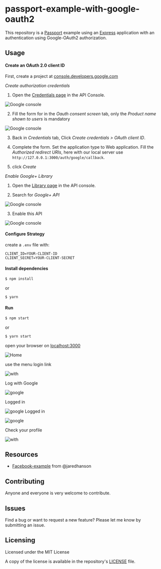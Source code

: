 # passport-example-with-google-oauth2

This repository is a [Passport](http://www.passportjs.org/) example using an [Express](http://expressjs.com/) application with an authentication using Google-OAuth2 authorization.

## Usage

#### Create an OAuth 2.0 client ID

First, create a project at [console.developers.google.com](https://console.developers.google.com)

*Create authorization credentials*

1. Open the [Credentials page](https://console.developers.google.com/apis/credentials) in the API Console.

  ![Google console](./resources/googlecredentials.png)

2. Fill the form for in the _Oauth consent screen_ tab, only the *Product name shown to users* is mandatory

  ![Google console](./resources/googleconsentscreen.png)

3. Back in _Credentials_ tab,  Click *Create credentials > OAuth client ID*.

4. Complete the form. Set the application type to Web application. Fill the *Authorized redirect URIs*, here with our local server use `http://127.0.0.1:3000/auth/google/callback`.

5. click *Create*

*Enable Google+ Library*

1. Open the [Library page](https://console.developers.google.com/apis/library) in the API console.

2. Search for *Google+ API*

![Google console](./resources/googlesearchlibrary.png)

3. Enable this API

![Google console](./resources/googleenablegoogleplus.png)


#### Configure Strategy

create a `.env` file with:
```
CLIENT_ID=YOUR-CLIENT-ID
CLIENT_SECRET=YOUR-CLIENT-SECRET
```

#### Install dependencies

```sh
$ npm install
```

or

```sh
$ yarn
```

#### Run

```sh
$ npm start
```

or

```sh
$ yarn start
```

open your browser on [localhost:3000](http://localhost:3000)

![Home](./resources/pleaselogin.png)

use the menu login link

![with](./resources/loginwith.png)

Log with Google

![google](./resources/signingoogle.png)

Logged in

![google](./resources/helloarnaud.png)
Logged in

![google](./resources/helloarnaud.png)

Check your profile

![with](./resources/account.png)

## Resources

- [Facebook-example](https://github.com/passport/express-4.x-facebook-example) from @jaredhanson

## Contributing
Anyone and everyone is very welcome to contribute.

## Issues
Find a bug or want to request a new feature? Please let me know by submitting an issue.

## Licensing
Licensed under the MIT License

A copy of the license is available in the repository's [LICENSE](LICENSE) file.
